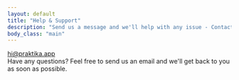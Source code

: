 ```yaml
---
layout: default
title: "Help & Support"
description: "Send us a message and we'll help with any issue - Contact Praktika support team"
body_class: "main"
---
```


<div class="main">
  <div class="content">
    <div class="first-screen-wrapper">
      <a href="mailto:hi@praktika.app?subject=Support%20request" class="mailto w-inline-block">
        <div class="contacts-wrapper">hi@praktika.app</div>
      </a>
      <div class="feedback-form-text">
        Have any questions? Feel free to send us an email and we'll get back to you as soon as possible.
      </div>
    </div>
  </div>
</div>